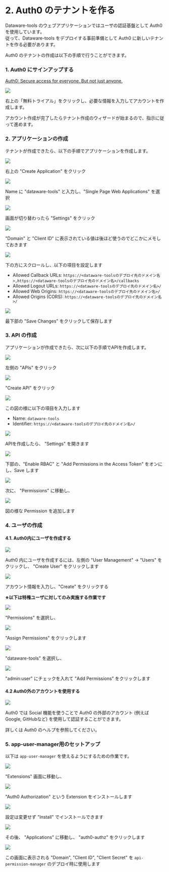 # 2. Auth0 のテナントを作る

Dataware-tools のウェブアプリケーションではユーザの認証基盤として Auth0 を使用しています。  
従って、Dataware-tools をデプロイする事前準備として Auth0 に新しいテナントを作る必要があります。

Auth0 のテナントの作成は以下の手順で行うことができます。



### 1. Auth0 にサインアップする

[Auth0: Secure access for everyone. But not just anyone.](https://auth0.com/jp)

![](../../../.gitbook/assets/_2021-06-21_17.21.02.png)

右上の「無料トライアル」をクリックし、必要な情報を入力してアカウントを作成します。

アカウント作成が完了したらテナント作成のウィザードが始まるので、指示に従って進めます。



### 2. アプリケーションの作成

テナントが作成できたら、以下の手順でアプリケーションを作成します。

![](../../../.gitbook/assets/_2021-06-21_17.26.02.png)

右上の "Create Application" をクリック

![](../../../.gitbook/assets/_2021-06-21_17.26.35.png)

Name に "dataware-tools" と入力し、"Single Page Web Applications" を選択

![](../../../.gitbook/assets/_2021-06-21_17.28.22.png)

画面が切り替わったら "Settings" をクリック

![](../../../.gitbook/assets/_2021-06-21_17.28.34.png)

"Domain" と "Client ID" に表示されている値は後ほど使うのでどこかにメモしておきます

![](../../../.gitbook/assets/_2021-06-21_17.30.12.png)

下の方にスクロールし、以下の項目を設定します

* Allowed Callback URLs: `https://<dataware-toolsのデプロイ先のドメイン名>,https://<dataware-toolsのデプロイ先のドメイン名>/callbacks`
* Allowed Logout URLs: `https://<dataware-toolsのデプロイ先のドメイン名>/`
* Allowed Web Origins: `https://<dataware-toolsのデプロイ先のドメイン名>/`
* Allowed Origins (CORS): `https://<dataware-toolsのデプロイ先のドメイン名>/`

![](../../../.gitbook/assets/_2021-06-21_17.30.35.png)

最下部の "Save Changes" をクリックして保存します



### 3. API の作成

アプリケーションが作成できたら、次に以下の手順でAPIを作成します。

![](../../../.gitbook/assets/_2021-06-21_17.36.46.png)

左側の "APIs" をクリック

![](../../../.gitbook/assets/_2021-06-21_17.36.50.png)

"Create API" をクリック

![](../../../.gitbook/assets/_2021-06-21_17.40.25.png)

この図の様に以下の項目を入力します

* Name: `dataware-tools`
* Identifier: `https://<dataware-toolsのデプロイ先のドメイン名>/`

![](../../../.gitbook/assets/_2021-06-21_17.42.07.png)

APIを作成したら、 "Settings" を開きます

![](../../../.gitbook/assets/_2021-06-21_17.42.25.png)

下部の、"Enable RBAC" と "Add Permissions in the Access Token" をオンにし、Save します

![](../../../.gitbook/assets/_2021-06-21_17.44.30.png)

次に、 "Permissions" に移動し、

![](../../../.gitbook/assets/_2021-06-21_17.45.08.png)

図の様な Permission を追加します

###

### 4. ユーザの作成

#### 4.1. Auth0内にユーザを作成する

![](../../../.gitbook/assets/_2021-06-21_17.48.46.png)

Auth0 内にユーザを作成するには、左側の "User Management" → "Users" をクリックし、 "Create User" をクリックします

![](../../../.gitbook/assets/_2021-06-21_17.51.44.png)

アカウント情報を入力し、"Create" をクリックする



**※以下は特権ユーザに対してのみ実施する作業です**

![](../../../.gitbook/assets/_2021-06-21_17.52.13.png)

"Permissions" を選択し、

![](../../../.gitbook/assets/_2021-06-21_17.52.19.png)

"Assign Permissions" をクリックします

![](../../../.gitbook/assets/_2021-06-21_17.52.29.png)

"dataware-tools" を選択し、

![](../../../.gitbook/assets/_2021-06-21_17.52.36.png)

"admin:user" にチェックを入れて "Add Permissions" をクリックします



#### 4.2 Auth0外のアカウントを使用する

![](../../../.gitbook/assets/_2021-06-21_17.57.40.png)

Auth0 では Social 機能を使うことで Auth0 の外部のアカウント (例えば Google, GitHubなど) を使用して認証することができます。

詳しくは Auth0 のヘルプを参照してください。



### 5. app-user-manager用のセットアップ

以下は `app-user-manager` を使えるようにするための作業です。

![](../../../.gitbook/assets/_2021-06-21_18.00.51.png)

"Extensions" 画面に移動し、

![](../../../.gitbook/assets/_2021-06-21_18.01.00.png)

"Auth0 Authorization" という Extension をインストールします

![](../../../.gitbook/assets/_2021-06-21_18.01.07.png)

設定は変更せず "Install" でインストールできます

![](../../../.gitbook/assets/_2021-06-21_18.01.22.png)

その後、 "Applications" に移動し、 "auth0-authz" をクリックします

![](../../../.gitbook/assets/_2021-06-21_18.01.28.png)

この画面に表示される "Domain", "Client ID", "Client Secret" を `api-permission-manager` のデプロイ時に使用します
